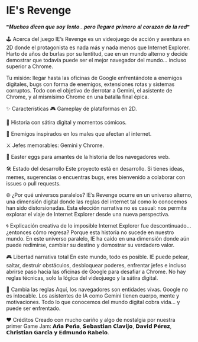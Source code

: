 
# IE's Revenge 

❞𝑴𝒖𝒄𝒉𝒐𝒔 𝒅𝒊𝒄𝒆𝒏 𝒒𝒖𝒆 𝒔𝒐𝒚 𝒍𝒆𝒏𝒕𝒐...𝒑𝒆𝒓𝒐 𝒍𝒍𝒆𝒈𝒂𝒓𝒆́ 𝒑𝒓𝒊𝒎𝒆𝒓𝒐 𝒂𝒍 𝒄𝒐𝒓𝒂𝒛𝒐́𝒏 𝒅𝒆 𝒍𝒂 𝒓𝒆𝒅❞  

🕹️ Acerca del juego
IE’s Revenge es un videojuego de acción y aventura en 2D donde el protagonista es nada más y nada menos que Internet Explorer. Harto de años de burlas por su lentitud, cae en un mundo alterno y decide demostrar que todavía puede ser el mejor navegador del mundo... incluso superior a Chrome.

Tu misión: llegar hasta las oficinas de Google enfrentándote a enemigos digitales, bugs con forma de enemigos, extensiones rotas y sistemas corruptos. Todo con el objetivo de derrotar a Gemini, el asistente de Chrome, y al mismísimo Chrome en una batalla final épica.

✨ Características
🎮 Gameplay de plataformas en 2D.

🧠 Historia con sátira digital y momentos cómicos.

👾 Enemigos inspirados en los males que afectan al internet.

⚔️ Jefes memorables: Gemini y Chrome.

🖤 Easter eggs para amantes de la historia de los navegadores web.


🛠️ Estado del desarrollo
Este proyecto está en desarrollo. Si tienes ideas, memes, sugerencias o encuentras bugs, eres bienvenido a colaborar con issues o pull requests.

🌐 ¿Por qué universos paralelos?
IE’s Revenge ocurre en un universo alterno, una dimensión digital donde las reglas del internet tal como lo conocemos han sido distorsionadas. Esta elección narrativa no es casual: nos permite explorar el viaje de Internet Explorer desde una nueva perspectiva.

🌀 Explicación creativa de lo imposible
Internet Explorer fue descontinuado… ¿entonces cómo regresa? Porque esta historia no sucede en nuestro mundo. En este universo paralelo, IE ha caído en una dimensión donde aún puede redimirse, cambiar su destino y demostrar su verdadero valor.

🎮 Libertad narrativa total
En este mundo, todo es posible. IE puede pelear, saltar, destruir obstáculos, desbloquear poderes, enfrentar jefes e incluso abrirse paso hacia las oficinas de Google para desafiar a Chrome. No hay reglas técnicas, solo la lógica del videojuego y la sátira digital.

🧬 Cambia las reglas
Aquí, los navegadores son entidades vivas. Google no es intocable. Los asistentes de IA como Gemini tienen cuerpo, mente y motivaciones. Todo lo que conocemos del mundo digital cobra vida… y puede ser enfrentado.

❤️ Créditos
Creado con mucho cariño y algo de nostalgia por nuestra primer Game Jam: 𝗔𝗻̃𝗮 𝗣𝗲𝗻̃𝗮, 𝗦𝗲𝗯𝗮𝘀𝘁𝗶𝗮𝗻 𝗖𝗹𝗮𝘃𝗶𝗷𝗼, 𝗗𝗮𝘃𝗶𝗱 𝗣𝗲́𝗿𝗲𝘇, 𝗖𝗵𝗿𝗶𝘀𝘁𝗶𝗮𝗻 𝗚𝗮𝗿𝗰𝗶́𝗮 𝘆 𝗘𝗱𝗺𝘂𝗻𝗱𝗼 𝗥𝗮𝗯𝗲𝗹𝗼.
